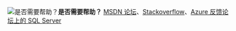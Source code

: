 <Token>![是否需要帮助？](media/needhelp_person_icon.png)**是否需要帮助？** [MSDN 论坛](https://social.msdn.microsoft.com/Forums/sqlserver/home?category=sqlserver&filter=alltypes&sort=lastpostdesc)、[Stackoverflow](https://stackoverflow.com/questions/tagged/sql-server)、[Azure 反馈论坛上的 SQL Server](https://feedback.azure.com/forums/908035-sql-server)</Token>
